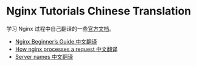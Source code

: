 Nginx Tutorials Chinese Translation
======

学习 Nginx 过程中自己翻译的一些[官方文档](https://nginx.org/en/docs/)。

* [Nginx Beginner’s Guide 中文翻译](Nginx%20Beginner's%20Guide-CN.md)
* [How nginx processes a request 中文翻译](How%20nginx%20processes%20a%20request-CN.md)
* [Server names 中文翻译](Server%20names-CN.md)


